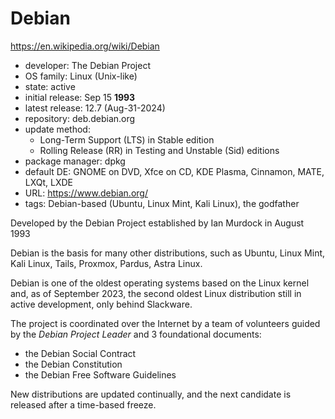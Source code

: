 # Debian

https://en.wikipedia.org/wiki/Debian

- developer: The Debian Project
- OS family: Linux (Unix-like)
- state: active
- initial release: Sep 15 **1993**
- latest release: 12.7 (Aug-31-2024)
- repository: deb.debian.org
- update method:
  - Long-Term Support (LTS) in Stable edition
  - Rolling Release (RR) in Testing and Unstable (Sid) editions
- package manager: dpkg
- default DE: GNOME on DVD, Xfce on CD, KDE Plasma, Cinnamon, MATE, LXQt, LXDE
- URL: https://www.debian.org/
- tags: Debian-based (Ubuntu, Linux Mint, Kali Linux), the godfather



Developed by the Debian Project established by Ian Murdock in August 1993

Debian is the basis for many other distributions, such as Ubuntu, Linux Mint, Kali Linux, Tails, Proxmox, Pardus, Astra Linux.

Debian is one of the oldest operating systems based on the Linux kernel and, as of September 2023, the second oldest Linux distribution still in active development, only behind Slackware.

The project is coordinated over the Internet by a team of volunteers guided by the *Debian Project Leader* and 3 foundational documents:
- the Debian Social Contract
- the Debian Constitution
- the Debian Free Software Guidelines

New distributions are updated continually, and the next candidate is released after a time-based freeze.
